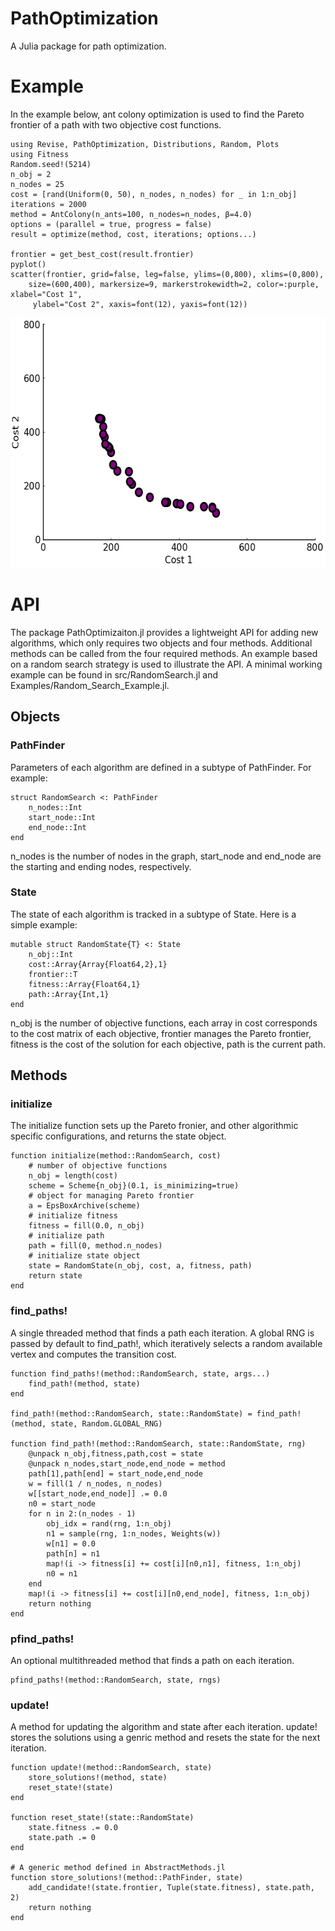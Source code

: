 # PathOptimization

A Julia package for path optimization.

# Example
In the example below, ant colony optimization is used to find the Pareto frontier of a path with two objective cost functions. 
```@julia
using Revise, PathOptimization, Distributions, Random, Plots
using Fitness
Random.seed!(5214)
n_obj = 2
n_nodes = 25
cost = [rand(Uniform(0, 50), n_nodes, n_nodes) for _ in 1:n_obj]
iterations = 2000
method = AntColony(n_ants=100, n_nodes=n_nodes, β=4.0)
options = (parallel = true, progress = false)
result = optimize(method, cost, iterations; options...)

frontier = get_best_cost(result.frontier)
pyplot()
scatter(frontier, grid=false, leg=false, ylims=(0,800), xlims=(0,800),
    size=(600,400), markersize=9, markerstrokewidth=2, color=:purple, xlabel="Cost 1",
     ylabel="Cost 2", xaxis=font(12), yaxis=font(12))
```

<img src="Examples/example.png" alt="" width="600" height="400">

# API

The package PathOptimizaiton.jl provides a lightweight API for adding new algorithms, which only requires two objects and four methods. Additional methods can be called from the four required methods. An example based on a random search strategy is used to illustrate the API. A minimal working example can be found in src/RandomSearch.jl and Examples/Random_Search_Example.jl.

## Objects

### PathFinder

Parameters of each algorithm are defined in a subtype of PathFinder. For example:

```@julia
struct RandomSearch <: PathFinder
    n_nodes::Int
    start_node::Int
    end_node::Int
end
```
n_nodes is the number of nodes in the graph, start_node and end_node are the starting and ending nodes, respectively.

### State

The state of each algorithm is tracked in a subtype of State. Here is a simple example:

```@julia
mutable struct RandomState{T} <: State
    n_obj::Int
    cost::Array{Array{Float64,2},1}
    frontier::T
    fitness::Array{Float64,1}
    path::Array{Int,1}
end
```
n_obj is the number of objective functions, each array in cost corresponds to the cost matrix of each objective, frontier manages the Pareto frontier, fitness is the cost of the solution for each objective, path is the current path.

## Methods


### initialize

The initialize function sets up the Pareto fronier, and other algorithmic specific configurations, and returns the state object.

```@julia
function initialize(method::RandomSearch, cost)
    # number of objective functions
    n_obj = length(cost)
    scheme = Scheme{n_obj}(0.1, is_minimizing=true)
    # object for managing Pareto frontier
    a = EpsBoxArchive(scheme)
    # initialize fitness 
    fitness = fill(0.0, n_obj)
    # initialize path
    path = fill(0, method.n_nodes)
    # initialize state object
    state = RandomState(n_obj, cost, a, fitness, path)
    return state
end
```

### find_paths!

A single threaded method that finds a path each iteration. A global RNG is passed by default to find_path!, which iteratively selects a random available vertex and computes the transition cost. 

```@julia
function find_paths!(method::RandomSearch, state, args...)
    find_path!(method, state)
end

find_path!(method::RandomSearch, state::RandomState) = find_path!(method, state, Random.GLOBAL_RNG)

function find_path!(method::RandomSearch, state::RandomState, rng)
    @unpack n_obj,fitness,path,cost = state
    @unpack n_nodes,start_node,end_node = method
    path[1],path[end] = start_node,end_node
    w = fill(1 / n_nodes, n_nodes)
    w[[start_node,end_node]] .= 0.0
    n0 = start_node
    for n in 2:(n_nodes - 1)
        obj_idx = rand(rng, 1:n_obj)
        n1 = sample(rng, 1:n_nodes, Weights(w))
        w[n1] = 0.0
        path[n] = n1
        map!(i -> fitness[i] += cost[i][n0,n1], fitness, 1:n_obj) 
        n0 = n1
    end
    map!(i -> fitness[i] += cost[i][n0,end_node], fitness, 1:n_obj) 
    return nothing
end
```

### pfind_paths!

An optional multithreaded method that finds a path on each iteration.

```@julia
pfind_paths!(method::RandomSearch, state, rngs)
```

### update!

A method for updating the algorithm and state after each iteration. update! stores the solutions using a genric method and resets the state for the next iteration. 

```@julia
function update!(method::RandomSearch, state)
    store_solutions!(method, state)
    reset_state!(state)
end

function reset_state!(state::RandomState)
    state.fitness .= 0.0
    state.path .= 0
end

# A generic method defined in AbstractMethods.jl
function store_solutions!(method::PathFinder, state)
    add_candidate!(state.frontier, Tuple(state.fitness), state.path, 2)
    return nothing
end

```
